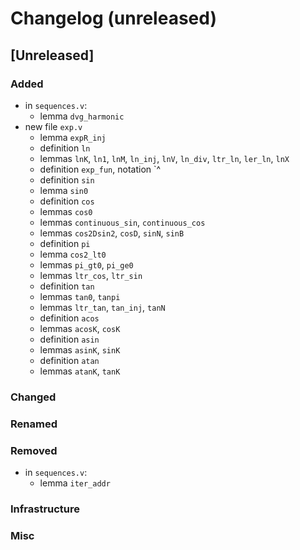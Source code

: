 # Changelog (unreleased)

## [Unreleased]

### Added

- in `sequences.v`:
  + lemma `dvg_harmonic`
- new file `exp.v`
  + lemma `expR_inj`
  + definition `ln`
  + lemmas `lnK`, `ln1`, `lnM`, `ln_inj`, `lnV`, `ln_div`, `ltr_ln`, `ler_ln`, `lnX`
  + definition `exp_fun`, notation `^
  + definition `sin`
  + lemma `sin0`
  + definition `cos`
  + lemmas `cos0`
  + lemmas `continuous_sin`, `continuous_cos`
  + lemmas `cos2Dsin2`, `cosD`, `sinN`, `sinB`
  + definition `pi`
  + lemma `cos2_lt0`
  + lemmas `pi_gt0`, `pi_ge0`
  + lemmas `ltr_cos`, `ltr_sin`
  + definition `tan`
  + lemmas `tan0`, `tanpi`
  + lemmas `ltr_tan`, `tan_inj`, `tanN`
  + definition `acos`
  + lemmas `acosK`, `cosK`
  + definition `asin`
  + lemmas `asinK`, `sinK`
  + definition `atan`
  + lemmas `atanK`, `tanK`

### Changed

### Renamed

### Removed

- in `sequences.v`:
  + lemma `iter_addr`

### Infrastructure

### Misc
